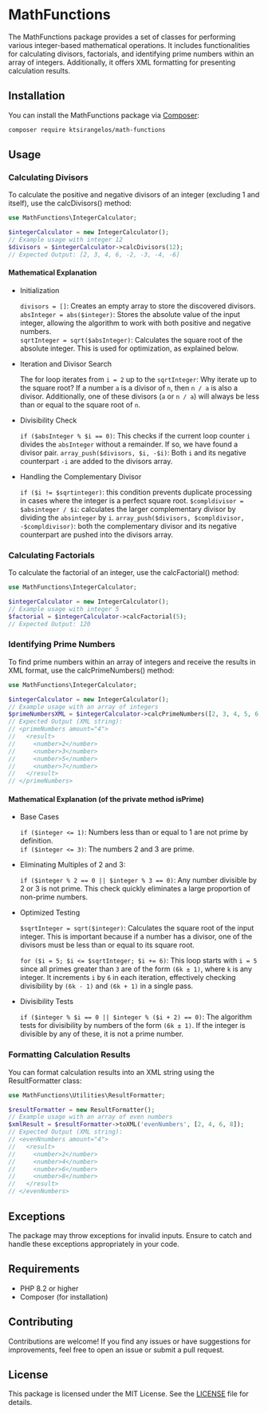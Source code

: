 # MathFunctions

The MathFunctions package provides a set of classes for performing various integer-based mathematical operations. It includes functionalities for calculating divisors, factorials, and identifying prime numbers within an array of integers. Additionally, it offers XML formatting for presenting calculation results.

## Installation

You can install the MathFunctions package via [Composer](https://getcomposer.org/):

```bash
composer require ktsirangelos/math-functions
```

## Usage

### Calculating Divisors

To calculate the positive and negative divisors of an integer (excluding 1 and itself), use the calcDivisors() method:

```php
use MathFunctions\IntegerCalculator;

$integerCalculator = new IntegerCalculator();
// Example usage with integer 12
$divisors = $integerCalculator->calcDivisors(12);
// Expected Output: [2, 3, 4, 6, -2, -3, -4, -6]
```

#### Mathematical Explanation

- Initialization

  `divisors = []`: Creates an empty array to store the discovered divisors.\
  `absInteger = abs($integer)`: Stores the absolute value of the input integer, allowing the algorithm to work with both positive and negative numbers.\
  `sqrtInteger = sqrt($absInteger)`: Calculates the square root of the absolute integer. This is used for optimization, as explained below.

- Iteration and Divisor Search

  The for loop iterates from `i = 2` up to the `sqrtInteger`: Why iterate up to the square root? If a number `a` is a divisor of `n`, then `n / a` is also a divisor. Additionally, one of these divisors (`a` or `n / a`) will always be less than or equal to the square root of `n`.

- Divisibility Check

  `if ($absInteger % $i == 0)`: This checks if the current loop counter `i` divides the `absInteger` without a remainder. If so, we have found a divisor pair.
  `array_push($divisors, $i, -$i)`: Both `i` and its negative counterpart `-i` are added to the divisors array.

- Handling the Complementary Divisor

  `if ($i != $sqrtinteger)`: this condition prevents duplicate processing in cases where the integer is a perfect square root.
  `$compldivisor = $absinteger / $i`: calculates the larger complementary divisor by dividing the `absinteger` by `i`.
  `array_push($divisors, $compldivisor, -$compldivisor)`: both the complementary divisor and its negative counterpart are pushed into the divisors array.

### Calculating Factorials

To calculate the factorial of an integer, use the calcFactorial() method:

```php
use MathFunctions\IntegerCalculator;

$integerCalculator = new IntegerCalculator();
// Example usage with integer 5
$factorial = $integerCalculator->calcFactorial(5);
// Expected Output: 120
```

### Identifying Prime Numbers

To find prime numbers within an array of integers and receive the results in XML format, use the calcPrimeNumbers() method:

```php
use MathFunctions\IntegerCalculator;

$integerCalculator = new IntegerCalculator();
// Example usage with an array of integers
$primeNumbersXML = $integerCalculator->calcPrimeNumbers([2, 3, 4, 5, 6, 7]);
// Expected Output (XML string):
// <primeNumbers amount="4">
//   <result>
//     <number>2</number>
//     <number>3</number>
//     <number>5</number>
//     <number>7</number>
//   </result>
// </primeNumbers>
```

#### Mathematical Explanation (of the private method isPrime)

- Base Cases

  `if ($integer <= 1)`: Numbers less than or equal to 1 are not prime by definition.\
  `if ($integer <= 3)`: The numbers 2 and 3 are prime.

- Eliminating Multiples of 2 and 3:

  `if ($integer % 2 == 0 || $integer % 3 == 0)`: Any number divisible by 2 or 3 is not prime. This check quickly eliminates a large proportion of non-prime numbers.

- Optimized Testing

  `$sqrtInteger = sqrt($integer)`: Calculates the square root of the input integer. This is important because if a number has a divisor, one of the divisors must be less than or equal to its square root.

  `for ($i = 5; $i <= $sqrtInteger; $i += 6)`: This loop starts with `i = 5` since all primes greater than `3` are of the form `(6k ± 1)`, where `k` is any integer. It increments `i` by `6` in each iteration, effectively checking divisibility by `(6k - 1)` and `(6k + 1)` in a single pass.

- Divisibility Tests

  `if ($integer % $i == 0 || $integer % ($i + 2) == 0)`: The algorithm tests for divisibility by numbers of the form `(6k ± 1)`. If the integer is divisible by any of these, it is not a prime number.

### Formatting Calculation Results

You can format calculation results into an XML string using the ResultFormatter class:

```php
use MathFunctions\Utilities\ResultFormatter;

$resultFormatter = new ResultFormatter();
// Example usage with an array of even numbers
$xmlResult = $resultFormatter->toXML('evenNumbers', [2, 4, 6, 8]);
// Expected Output (XML string):
// <evenNnumbers amount="4">
//   <result>
//     <number>2</number>
//     <number>4</number>
//     <number>6</number>
//     <number>8</number>
//   </result>
// </evenNumbers>
```

## Exceptions

The package may throw exceptions for invalid inputs. Ensure to catch and handle these exceptions appropriately in your code.

## Requirements

- PHP 8.2 or higher
- Composer (for installation)

## Contributing

Contributions are welcome! If you find any issues or have suggestions for improvements, feel free to open an issue or submit a pull request.

## License

This package is licensed under the MIT License. See the [LICENSE](./LICENSE) file for details.
